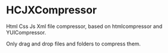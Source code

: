 # HCJXCompressor
Html Css Js Xml file compressor, based on htmlcompressor and YUICompressor.

Only drag and drop files and folders to compress them.
